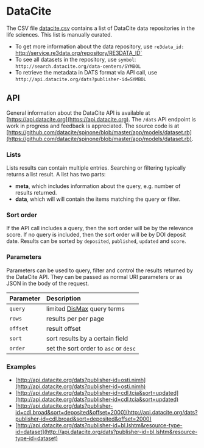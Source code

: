 # DataCite

The CSV file [datacite.csv](https://github.com/biocaddie/data-pipeline/blob/master/datacite.csv) contains a list of DataCite data repositories in the life sciences. This list is manually curated.

* To get more information about the data repository, use `re3data_id: `http://service.re3data.org/repository/RE3DATA_ID`
* To see all datasets in the repository, use `symbol`: `http://search.datacite.org/data-centers/SYMBOL`
* To retrieve the metadata in DATS format via API call, use `http://api.datacite.org/dats?publisher-id=SYMBOL`

## API

General information about the DataCite API is available at [https://api.datacite.org](https://api.datacite.org). The `/dats` API endpoint is work in progress and feedback is appreciated. The source code is at [https://github.com/datacite/spinone/blob/master/app/models/dataset.rb](https://github.com/datacite/spinone/blob/master/app/models/dataset.rb).

### Lists

Lists results can contain multiple entries. Searching or filtering typically returns a list result. A list has two parts:

* **meta**, which includes information about the query, e.g. number of results returned.
* **data**, which will will contain the items matching the query or filter.

### Sort order

If the API call includes a query, then the sort order will be by the relevance score. If no query is included, then the sort order will be by DOI deposit date. Results can be sorted by `deposited`, `published`, `updated` and `score`.

### Parameters

Parameters can be used to query, filter and control the results returned by the DataCite API. They can be passed as normal URI parameters or as JSON in the body of the request.

| Parameter                    | Description                 |
|:-----------------------------|:----------------------------|
| `query`                      | limited [DisMax](https://wiki.apache.org/solr/DisMax) query terms |
| `rows`                       | results per per page |
| `offset`                     | result offset |
| `sort`                       | sort results by a certain field |
| `order`                      | set the sort order to `asc` or `desc` |

### Examples

* [http://api.datacite.org/dats?publisher-id=osti.nimh](http://api.datacite.org/dats?publisher-id=osti.nimh)
* [http://api.datacite.org/dats?publisher-id=cdl.tcia&sort=updated](http://api.datacite.org/dats?publisher-id=cdl.tcia&sort=updated)
* [http://api.datacite.org/dats?publisher-id=cdl.broad&sort=deposited&offset=2000](http://api.datacite.org/dats?publisher-id=cdl.broad&sort=deposited&offset=2000)
* [http://api.datacite.org/dats?publisher-id=bl.lshtm&resource-type-id=dataset](http://api.datacite.org/dats?publisher-id=bl.lshtm&resource-type-id=dataset)



